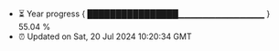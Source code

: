 - ⏳ Year progress { ████████████████▁▁▁▁▁▁▁▁▁▁▁▁▁▁ } 55.04 %
- ⏰ Updated on Sat, 20 Jul 2024 10:20:34 GMT

